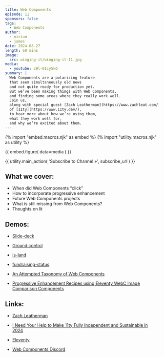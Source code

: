 ```yaml
---
title: Web Components
episode: 11
sponsors: false
tags:
  - Web Components
author:
  - miriam
  - james
date: 2024-08-27
length: 60 mins
image:
  src: winging-it/winging-it-11.jpg
media:
  - youtube: c9l-01cySkQ
summary: |
  Web Components are a polarizing feature
  that seem simultaneously old news
  and not quite ready for production yet.
  But we’ve been making things with Web Components,
  and finding some areas where they really work well.
  Join us,
  along with special guest [Zach Leatherman](https://www.zachleat.com/)
  of [11ty](https://www.11ty.dev/),
  to hear more about how we’re using them,
  what they work well for,
  and why we’re excited about them.
---
```


{% import "embed.macros.njk" as embed %}
{% import "utility.macros.njk" as utility %}

{{ embed.figure(
  data=media
) }}

{{ utility.main_action(
  'Subscribe to Channel »',
  subscribe_url
) }}

## What we cover:
- When did Web Components “click”
- How to incorporate progressive enhancement
- Future Web Components projects
- What is still missing from Web Components?
- Thoughts on lit

## Demos:
- [Slide-deck](https://github.com/oddbird/slide-deck/)

- [Ground control](https://github.com/mirisuzanne/ground-control)

- [is-land](https://github.com/11ty/is-land)

- [fundraising-status](https://github.com/zachleat/fundraising-status)

- [An Attempted Taxonomy of Web Components](https://www.zachleat.com/web/a-taxonomy-of-web-component-types/)

- [Progressive Enhancement Recipes using Eleventy WebC Image Comparison Components](https://demo-webc-image-compare.netlify.app/)

## Links:
- [Zach Leatherman](https://www.zachleat.com/)

- [I Need Your Help to Make 11ty Fully Independent and Sustainable in 2024](https://www.zachleat.com/web/independent-sustainable-11ty/)

- [Eleventy](https://www.11ty.dev/)

- [Web Components Discord](https://discord.com/channels/767813449048260658/767813449048260661/1275219476429930619)
